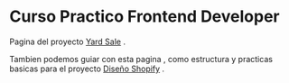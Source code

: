 
# Curso Practico Frontend Developer

Pagina del proyecto [Yard Sale](https://scene.zeplin.io/project/60afeeed20af1378ed046538) .

Tambien podemos guiar con esta pagina , como estructura y practicas basicas para el proyecto
[Diseño Shopify](https://polaris.shopify.com/design/design) .